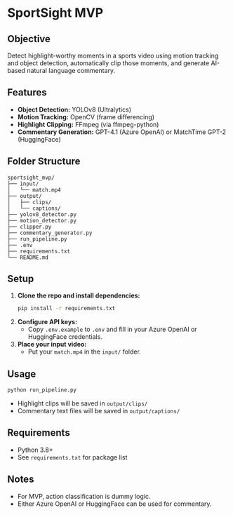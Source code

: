 # SportSight MVP

## Objective
Detect highlight-worthy moments in a sports video using motion tracking and object detection, automatically clip those moments, and generate AI-based natural language commentary.

## Features
- **Object Detection:** YOLOv8 (Ultralytics)
- **Motion Tracking:** OpenCV (frame differencing)
- **Highlight Clipping:** FFmpeg (via ffmpeg-python)
- **Commentary Generation:** GPT-4.1 (Azure OpenAI) or MatchTime GPT-2 (HuggingFace)

## Folder Structure
```
sportsight_mvp/
├── input/
│   └── match.mp4
├── output/
│   ├── clips/
│   └── captions/
├── yolov8_detector.py
├── motion_detector.py
├── clipper.py
├── commentary_generator.py
├── run_pipeline.py
├── .env
├── requirements.txt
└── README.md
```

## Setup
1. **Clone the repo and install dependencies:**
   ```bash
   pip install -r requirements.txt
   ```
2. **Configure API keys:**
   - Copy `.env.example` to `.env` and fill in your Azure OpenAI or HuggingFace credentials.
3. **Place your input video:**
   - Put your `match.mp4` in the `input/` folder.

## Usage
```bash
python run_pipeline.py
```

- Highlight clips will be saved in `output/clips/`
- Commentary text files will be saved in `output/captions/`

## Requirements
- Python 3.8+
- See `requirements.txt` for package list

## Notes
- For MVP, action classification is dummy logic.
- Either Azure OpenAI or HuggingFace can be used for commentary. 